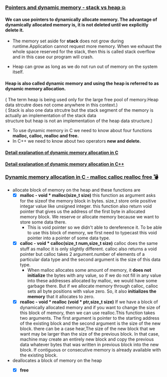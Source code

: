### [Pointers and dynamic memory - stack vs heap :boom:](https://www.youtube.com/watch?v=_8-ht2AKyH4&list=PL2_aWCzGMAwLZp6LMUKI3cc7pgGsasm2_&index=13&t=764s)    
#### We can use pointers to dynamically allocate memory. The advantage of dynamically allocated memory is, it is not deleted until we explicitly delete it.   

* The memory set aside for **stack** does not grow during runtime.Application cannot request more memory. When we exhaust the   
whole space reserved for the stack, then this is called stack overflow and in this case our program will crash.   

* Heap can grow as long as we do not run out of memory on the system itself.   
#### Heap is also called dynamic memory and using the heap is referred to as dynamic memory allocation. 
( The term heap is being used only for the large free pool of memory.Heap data strcutre does not come anywhere in this context.)  
( Stack is also one data strcutre but the stack segment of the memory is actually an implementation of the stack data  
structure but heap is not an implementation of the heap data structure.)  

* To use dynamic memory in C we need to know about four functions **malloc, calloc, realloc and free.**  
* In C++ we need to know about two operators **new and delete.**  
#### [Detail explanation of dynamic memory allocation in C](https://github.com/Durjoy001/Data-Structure-and-Algorithms/blob/master/Pointers/Dynamic%20Memory%20Allocation/Pointers%20and%20dynamic%20memory%20-%20stack%20vs%20heap.c)  
#### [Detail explanation of dynamic memory allocation in C++](https://github.com/Durjoy001/Data-Structure-and-Algorithms/blob/master/Pointers/Dynamic%20Memory%20Allocation/Pointers%20and%20dynamic%20memory%20-%20stack%20vs%20heap.cpp)  

### [Dynamic memory allocation in C - malloc calloc realloc free :bomb:](https://www.youtube.com/watch?v=xDVC3wKjS64&list=PL2_aWCzGMAwLZp6LMUKI3cc7pgGsasm2_&index=13)  
 * allocate block of memory on the heap and these functions are   
   - [x] **malloc -  void * malloc(size_t size)** this function as argument asks for the sizeof the memory block in bytes. size_t store onle positive integar value like unsigned integer. this function also return void pointer that gives us the address of the first byte in allocated memory block. We reserve or allocate memory because we want to store some data there.  
        * This is void pointer so we didn't able to dereference it. To be able to use this block of memory, we first need to typecast this void pointer into a pointer of some data type.
   - [x] **calloc - void * calloc(size_t num,size_t size)**  calloc does the same stuff as malloc it is only slightly different. calloc also returns a void pointer but calloc takes 2 argument.number of elements of a particular data type and the second argument is the size of this data type.
        *  When malloc allocates some amount of memory, it **does not initialize** the bytes with any value, so if we do not fill in any value into these addresses allocated by malloc, we would have some garbage there. But if we allocate memory through calloc, calloc sets all byte positions with value zero. So, it also **initializes the memory** that it allocates to zero.
   - [x] **realloc  - void * realloc (void * ptr,size_t size)** If we have a block of dynamically allocated memory and if you want to change the size of this block of memory, then we can use realloc.This function takes two arguments. The first argument is pointer to the starting address of the existing block and the second argument is the size of the new block.  there can be a case hear,The size of the new block that we want may be larger than the size of the previous block. In that case, machine may create an entirely new block and copy the previous data whatever bytes that was written in previous block into the new block. If contiguous or consecutive memory is already available with the existing block.
 * deallocates a block of memory on the heap 
   - [x] **free**  


